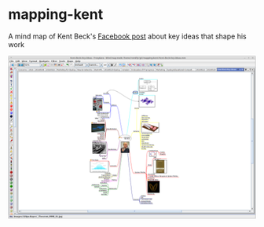 # mapping-kent
A mind map of Kent Beck's [Facebook post](https://www.facebook.com/notes/kent-beck/a-searching-and-fearless-intellectual-inventory/1179765038723025)
 about key ideas that shape his work

![Mapping Kent's FB Post](images/fp-map.png)

